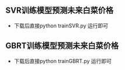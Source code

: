 ## SVR训练模型预测未来白菜价格

  + 下载后直接python trainSVR.py 运行即可
  
## GBRT训练模型预测未来白菜价格

  + 下载后直接python trainGBRT.py 运行即可